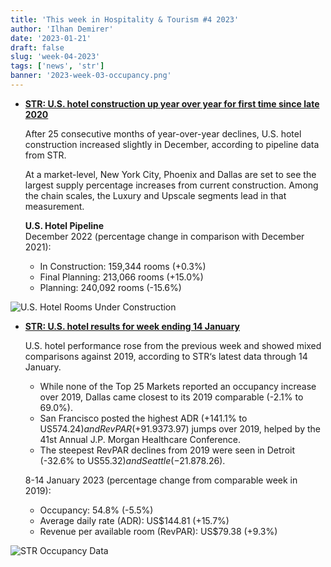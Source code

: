 ```yaml
---
title: 'This week in Hospitality & Tourism #4 2023'
author: 'Ilhan Demirer'
date: '2023-01-21'
draft: false
slug: 'week-04-2023'
tags: ['news', 'str']
banner: '2023-week-03-occupancy.png'
---
```


- **[STR: U.S. hotel construction up year over year for first time since late 2020](https://str.com/press-release/str-us-hotel-construction-year-over-year-first-time-late-2020)**

  After 25 consecutive months of year-over-year declines, U.S. hotel construction increased slightly in December, according to pipeline data from STR.

  At a market-level, New York City, Phoenix and Dallas are set to see the largest supply percentage increases from current construction. Among the chain scales, the Luxury and Upscale segments lead in that measurement.

  **U.S. Hotel Pipeline**  
  December 2022 (percentage change in comparison with December 2021):

  - In Construction: 159,344 rooms (+0.3%)
  - Final Planning: 213,066 rooms (+15.0%)
  - Planning: 240,092 rooms (-15.6%)

![U.S. Hotel Rooms Under Construction](/images/blogimages/2023-week-03-construction.png)

- **[STR: U.S. hotel results for week ending 14 January](https://str.com/press-release/str-us-hotel-results-week-ending-14-january)**

  U.S. hotel performance rose from the previous week and showed mixed comparisons against 2019, according to STR‘s latest data through 14 January.

  - While none of the Top 25 Markets reported an occupancy increase over 2019, Dallas came closest to its 2019 comparable (-2.1% to 69.0%).
  - San Francisco posted the highest ADR (+141.1% to US$574.24) and RevPAR (+91.9% to US$373.97) jumps over 2019, helped by the 41st Annual J.P. Morgan Healthcare Conference.
  - The steepest RevPAR declines from 2019 were seen in Detroit (-32.6% to US$55.32) and Seattle (-21.8% to US$78.26).

  8-14 January 2023 (percentage change from comparable week in 2019):

  - Occupancy: 54.8% (-5.5%)
  - Average daily rate (ADR): US$144.81 (+15.7%)
  - Revenue per available room (RevPAR): US$79.38 (+9.3%)

![STR Occupancy Data](/images/blogimages/2023-week-03-occupancy.png)
